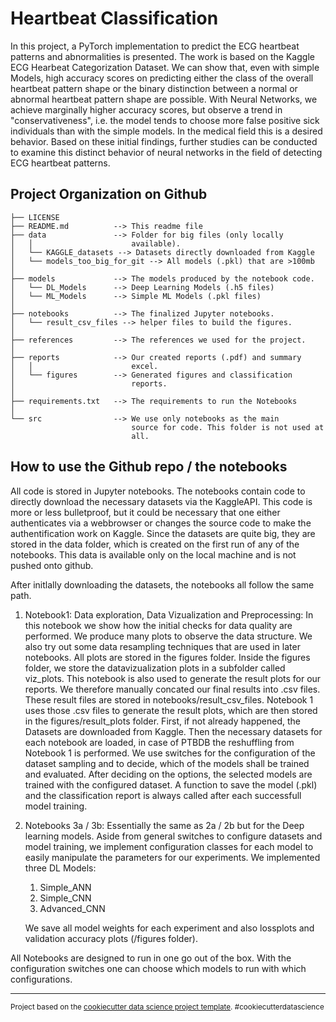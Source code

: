 Heartbeat Classification
==============================
In this project, a PyTorch implementation to predict the ECG heartbeat patterns and abnormalities is presented. The work is based on the Kaggle ECG Hearbeat Categorization Dataset. We can show that, even with simple Models, high accuracy scores on predicting either the class of the overall heartbeat pattern shape or the binary distinction between a normal or abnormal heartbeat pattern shape are possible. With Neural Networks, we achieve marginally higher accuracy scores, but observe a trend in "conservativeness", i.e. the model tends to choose more false positive sick individuals than with the simple models. In the medical field this is a desired behavior. Based on these initial findings, further studies can be conducted to examine this distinct behavior of neural networks in the field of detecting ECG heartbeat patterns.


Project Organization on Github
------------

    ├── LICENSE
    ├── README.md          --> This readme file
    ├── data               --> Folder for big files (only locally   
    │   │                      available).
    │   └── KAGGLE_datasets --> Datasets directly downloaded from Kaggle
    │   └── models_too_big_for_git --> All models (.pkl) that are >100mb
    │
    ├── models             --> The models produced by the notebook code.
    │   └── DL_Models      --> Deep Learning Models (.h5 files)
    │   └── ML_Models      --> Simple ML Models (.pkl files) 
    │
    ├── notebooks          --> The finalized Jupyter notebooks.
    │   └── result_csv_files --> helper files to build the figures.
    │
    ├── references         --> The references we used for the project.
    │
    ├── reports            --> Our created reports (.pdf) and summary 
    │   │                      excel.
    │   └── figures        --> Generated figures and classification  
    │                          reports.
    │
    ├── requirements.txt   --> The requirements to run the Notebooks
    │
    └── src                --> We use only notebooks as the main  
                               source for code. This folder is not used at 
                               all.


## How to use the Github repo / the notebooks
All code is stored in Jupyter notebooks. The notebooks contain code to directly download the necessary datasets via the KaggleAPI. This code is more or less bulletproof, but it could be necessary that one either authenticates via a webbrowser or changes the source code to make the authentification work on Kaggle. Since the datasets are quite big, they are stored in the data folder, which is created on the first run of any of the notebooks. This data is available only on the local machine and is not pushed onto github.

After initlally downloading the datasets, the notebooks all follow the same path.

1. Notebook1: Data exploration, Data Vizualization and Preprocessing:
In this notebook we show how the initial checks for data quality are performed. We produce many plots to observe the data structure. We also try out some data resampling techniques that are used in later notebooks. All plots are stored in the figures folder. Inside the figures folder, we store the datavizualization plots in a subfolder called viz_plots. This notebook is also used to generate the result plots for our reports. We therefore manually concated our final results into .csv files. These result files are stored in notebooks/result_csv_files. Notebook 1 uses those .csv files to generate the result plots, which are then stored in the figures/result_plots folder.
First, if not already happened, the Datasets are downloaded from Kaggle. Then the necessary datasets for each notebook are loaded, in case of PTBDB the reshuffling from Notebook 1 is performed.
We use switches for the configuration of the dataset sampling and to decide, which of the models shall be trained and evaluated. After deciding on the options, the selected models are trained with the configured dataset. A function to save the model (.pkl) and the classification report is always called after each successfull model training.

3. Notebooks 3a / 3b: Essentially the same as 2a / 2b but for the Deep learning models. Aside from general switches to configure datasets and model training, we implement configuration classes for each model to easily manipulate the parameters for our experiments. We implemented three DL Models:
    1. Simple_ANN
    2. Simple_CNN
    3. Advanced_CNN

    We save all model weights for each experiment and also lossplots and validation accuracy plots (/figures folder).

All Notebooks are designed to run in one go out of the box. With the configuration switches one can choose which models to run with which configurations.

-------

<p><small>Project based on the <a target="_blank" href="https://drivendata.github.io/cookiecutter-data-science/">cookiecutter data science project template</a>. #cookiecutterdatascience</small></p>
